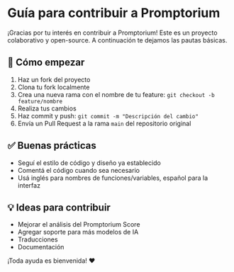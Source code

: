 # Guía para contribuir a Promptorium

¡Gracias por tu interés en contribuir a Promptorium! Este es un proyecto colaborativo y open-source. A continuación te dejamos las pautas básicas.

## 🚧 Cómo empezar

1. Haz un fork del proyecto
2. Clona tu fork localmente
3. Crea una nueva rama con el nombre de tu feature: `git checkout -b feature/nombre`
4. Realiza tus cambios
5. Haz commit y push: `git commit -m "Descripción del cambio"`
6. Envía un Pull Request a la rama `main` del repositorio original

## ✅ Buenas prácticas

- Seguí el estilo de código y diseño ya establecido
- Comentá el código cuando sea necesario
- Usá inglés para nombres de funciones/variables, español para la interfaz

## 💡 Ideas para contribuir

- Mejorar el análisis del Promptorium Score
- Agregar soporte para más modelos de IA
- Traducciones
- Documentación

¡Toda ayuda es bienvenida! ❤️